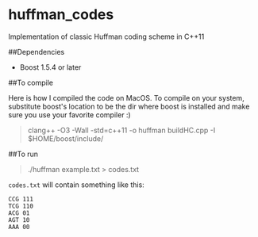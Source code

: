 # huffman_codes
Implementation of classic Huffman coding scheme in C++11

##Dependencies
- Boost 1.5.4 or later

##To compile

Here is how I compiled the code on MacOS. To compile on your system, substitute boost's location to be the dir where boost is installed and make sure you use your favorite compiler :)

> clang++ -O3 -Wall -std=c++11 -o huffman buildHC.cpp -I $HOME/boost/include/

##To run

> ./huffman example.txt > codes.txt

`codes.txt` will contain something like this:
```
CCG	111
TCG	110
ACG	01
AGT	10
AAA	00
```
